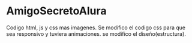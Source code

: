 # AmigoSecretoAlura
Codigo html, js y css mas imagenes. Se modifico el codigo css para que sea responsivo y tuviera animaciones. se modifico el diseño(estructura).
